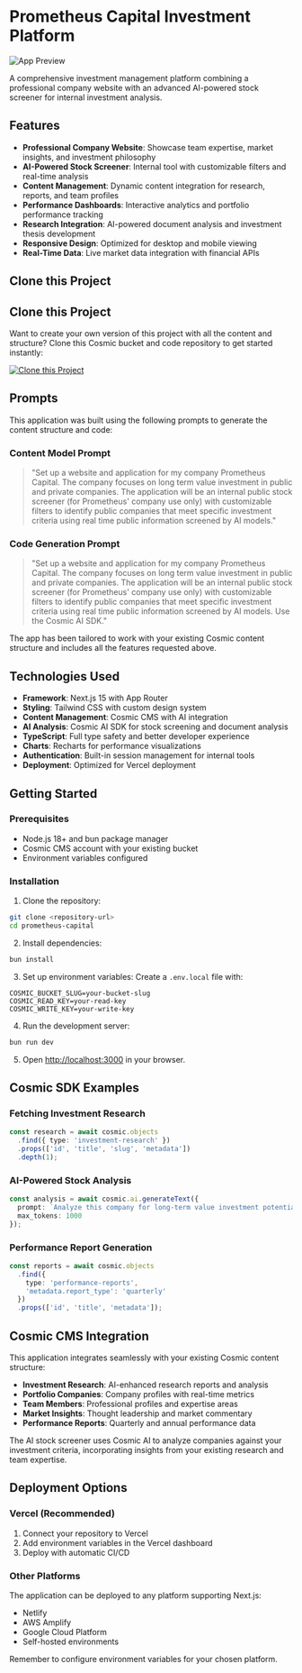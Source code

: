 # Prometheus Capital Investment Platform

![App Preview](https://images.unsplash.com/photo-1611974789855-9c2a0a7236a3?w=1200&h=300&fit=crop&auto=format)

A comprehensive investment management platform combining a professional company website with an advanced AI-powered stock screener for internal investment analysis.

## Features

- **Professional Company Website**: Showcase team expertise, market insights, and investment philosophy
- **AI-Powered Stock Screener**: Internal tool with customizable filters and real-time analysis
- **Content Management**: Dynamic content integration for research, reports, and team profiles  
- **Performance Dashboards**: Interactive analytics and portfolio performance tracking
- **Research Integration**: AI-powered document analysis and investment thesis development
- **Responsive Design**: Optimized for desktop and mobile viewing
- **Real-Time Data**: Live market data integration with financial APIs

## Clone this Project

## Clone this Project

Want to create your own version of this project with all the content and structure? Clone this Cosmic bucket and code repository to get started instantly:

[![Clone this Project](https://img.shields.io/badge/Clone%20this%20Project-29abe2?style=for-the-badge&logo=cosmic&logoColor=white)](https://app.cosmicjs.com/projects/new?clone_bucket=68bb59d7285c02bfe718dcf4&clone_repository=68bb5da0285c02bfe718dd11)

## Prompts

This application was built using the following prompts to generate the content structure and code:

### Content Model Prompt

> "Set up a website and application for my company Prometheus Capital. The company focuses on long term value investment in public and private companies. The application will be an internal public stock screener (for Prometheus' company use only) with customizable filters to identify public companies that meet specific investment criteria using real time public information screened by AI models."

### Code Generation Prompt

> "Set up a website and application for my company Prometheus Capital. The company focuses on long term value investment in public and private companies. The application will be an internal public stock screener (for Prometheus' company use only) with customizable filters to identify public companies that meet specific investment criteria using real time public information screened by AI models. Use the Cosmic AI SDK."

The app has been tailored to work with your existing Cosmic content structure and includes all the features requested above.

## Technologies Used

- **Framework**: Next.js 15 with App Router
- **Styling**: Tailwind CSS with custom design system
- **Content Management**: Cosmic CMS with AI integration
- **AI Analysis**: Cosmic AI SDK for stock screening and document analysis
- **TypeScript**: Full type safety and better developer experience
- **Charts**: Recharts for performance visualizations
- **Authentication**: Built-in session management for internal tools
- **Deployment**: Optimized for Vercel deployment

## Getting Started

### Prerequisites

- Node.js 18+ and bun package manager
- Cosmic CMS account with your existing bucket
- Environment variables configured

### Installation

1. Clone the repository:
```bash
git clone <repository-url>
cd prometheus-capital
```

2. Install dependencies:
```bash
bun install
```

3. Set up environment variables:
Create a `.env.local` file with:
```env
COSMIC_BUCKET_SLUG=your-bucket-slug
COSMIC_READ_KEY=your-read-key
COSMIC_WRITE_KEY=your-write-key
```

4. Run the development server:
```bash
bun run dev
```

5. Open [http://localhost:3000](http://localhost:3000) in your browser.

## Cosmic SDK Examples

### Fetching Investment Research
```typescript
const research = await cosmic.objects
  .find({ type: 'investment-research' })
  .props(['id', 'title', 'slug', 'metadata'])
  .depth(1);
```

### AI-Powered Stock Analysis
```typescript
const analysis = await cosmic.ai.generateText({
  prompt: `Analyze this company for long-term value investment potential: ${companyData}`,
  max_tokens: 1000
});
```

### Performance Report Generation
```typescript
const reports = await cosmic.objects
  .find({ 
    type: 'performance-reports',
    'metadata.report_type': 'quarterly' 
  })
  .props(['id', 'title', 'metadata']);
```

## Cosmic CMS Integration

This application integrates seamlessly with your existing Cosmic content structure:

- **Investment Research**: AI-enhanced research reports and analysis
- **Portfolio Companies**: Company profiles with real-time metrics
- **Team Members**: Professional profiles and expertise areas
- **Market Insights**: Thought leadership and market commentary
- **Performance Reports**: Quarterly and annual performance data

The AI stock screener uses Cosmic AI to analyze companies against your investment criteria, incorporating insights from your existing research and team expertise.

## Deployment Options

### Vercel (Recommended)
1. Connect your repository to Vercel
2. Add environment variables in the Vercel dashboard
3. Deploy with automatic CI/CD

### Other Platforms
The application can be deployed to any platform supporting Next.js:
- Netlify
- AWS Amplify  
- Google Cloud Platform
- Self-hosted environments

Remember to configure environment variables for your chosen platform.
<!-- README_END -->